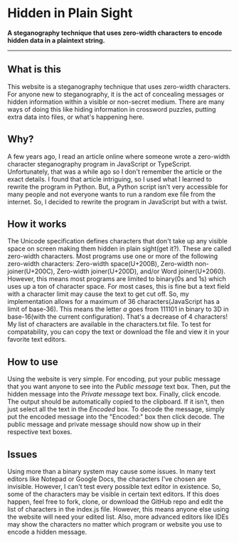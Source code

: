 # Hidden in Plain Sight
**A steganography technique that uses zero-width characters to encode hidden data in a plaintext string.**

***

## What is this
This website is a steganography technique that uses zero-width characters. For anyone new to steganography, it is the act of concealing messages or hidden information within a visible or non-secret medium. There are many ways of doing this like hiding information in crossword puzzles, putting extra data into files, or what's happening here.

## Why?
A few years ago, I read an article online where someone wrote a zero-width character steganography program in JavaScript or TypeScript. Unfortunately, that was a while ago so I don't remember the article or the exact details. I found that article intriguing, so I used what I learned to rewrite the program in Python. But, a Python script isn't very accessible for many people and not everyone wants to run a random exe file from the internet. So, I decided to rewrite the program in JavaScript but with a twist.

## How it works
The Unicode specification defines characters that don't take up any visible space on screen making them hidden in plain sight(get it?). These are called zero-width characters. Most programs use one or more of the following zero-width characters: Zero-width space(U+200B), Zero-width non-joiner(U+200C), Zero-width joiner(U+200D), and/or Word joiner(U+2060). However, this means most programs are limited to binary(0s and 1s) which uses up a ton of character space. For most cases, this is fine but a text field with a character limit may cause the text to get cut off. So, my implementation allows for a maximum of 36 characters(JavaScript has a limit of base-36). This means the letter _a_ goes from 111101 in binary to 3D in base-16(with the current configuration). That's a decrease of 4 characters! My list of characters are available in the characters.txt file. To test for compatability, you can copy the text or download the file and view it in your favorite text editors.

## How to use
Using the website is very simple. For encoding, put your public message that you want anyone to see into the _Public message_ text box. Then, put the hidden message into the _Private message_ text box. Finally, click encode. The output should be automatically copied to the clipboard. If it isn't, then just select all the text in the _Encoded_ box. To decode the message, simply put the encoded message into the "Encoded:" box then click decode. The public message and private message should now show up in their respective text boxes.

## Issues
Using more than a binary system may cause some issues. In many text editors like Notepad or Google Docs, the characters I've chosen are invisible. However, I can't test every possible text editor in existence. So, some of the characters may be visible in certain text editors. If this does happen, feel free to fork, clone, or download the GitHub repo and edit the list of characters in the index.js file. However, this means anyone else using the website will need your edited list. Also, more advanced editors like IDEs may show the characters no matter which program or website you use to encode a hidden message.